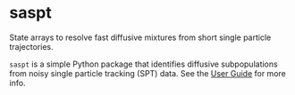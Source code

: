 # saspt

State arrays to resolve fast diffusive mixtures from short single particle trajectories.

`saspt` is a simple Python package that identifies diffusive subpopulations from noisy single particle tracking (SPT) data. See the [User Guide](https://gitlab.com/alecheckert/saspt/-/blob/main/UserGuide.pdf) for more info.

